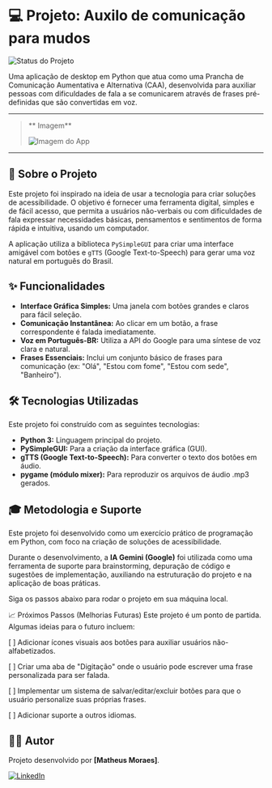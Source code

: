 # 💻 Projeto: Auxilo de comunicação para mudos

![Status do Projeto](https://img.shields.io/badge/Status-Conclu%C3%ADdo-brightgreen)

Uma aplicação de desktop em Python que atua como uma Prancha de Comunicação Aumentativa e Alternativa (CAA), desenvolvida para auxiliar pessoas com dificuldades de fala a se comunicarem através de frases pré-definidas que são convertidas em voz.

---

> ** Imagem**
>
> 
> ![Imagem do App](aqui_vai_o_link_da_sua_imagem.png)
> 
>

---

## 🎯 Sobre o Projeto

Este projeto foi inspirado na ideia de usar a tecnologia para criar soluções de acessibilidade. O objetivo é fornecer uma ferramenta digital, simples e de fácil acesso, que permita a usuários não-verbais ou com dificuldades de fala expressar necessidades básicas, pensamentos e sentimentos de forma rápida e intuitiva, usando um computador.

A aplicação utiliza a biblioteca `PySimpleGUI` para criar uma interface amigável com botões e `gTTS` (Google Text-to-Speech) para gerar uma voz natural em português do Brasil.

## ✨ Funcionalidades

* **Interface Gráfica Simples:** Uma janela com botões grandes e claros para fácil seleção.
* **Comunicação Instantânea:** Ao clicar em um botão, a frase correspondente é falada imediatamente.
* **Voz em Português-BR:** Utiliza a API do Google para uma síntese de voz clara e natural.
* **Frases Essenciais:** Inclui um conjunto básico de frases para comunicação (ex: "Olá", "Estou com fome", "Estou com sede", "Banheiro").

## 🛠️ Tecnologias Utilizadas

Este projeto foi construído com as seguintes tecnologias:

* **Python 3:** Linguagem principal do projeto.
* **PySimpleGUI:** Para a criação da interface gráfica (GUI).
* **gTTS (Google Text-to-Speech):** Para converter o texto dos botões em áudio.
* **pygame (módulo mixer):** Para reproduzir os arquivos de áudio .mp3 gerados.

## 🎓 Metodologia e Suporte

Este projeto foi desenvolvido como um exercício prático de programação em Python, com foco na criação de soluções de acessibilidade.

Durante o desenvolvimento, a **IA Gemini (Google)** foi utilizada como uma ferramenta de suporte para brainstorming, depuração de código e sugestões de implementação, auxiliando na estruturação do projeto e na aplicação de boas práticas.

Siga os passos abaixo para rodar o projeto em sua máquina local.

📈 Próximos Passos (Melhorias Futuras)
Este projeto é um ponto de partida. Algumas ideias para o futuro incluem:

[ ] Adicionar ícones visuais aos botões para auxiliar usuários não-alfabetizados.

[ ] Criar uma aba de "Digitação" onde o usuário pode escrever uma frase personalizada para ser falada.

[ ] Implementar um sistema de salvar/editar/excluir botões para que o usuário personalize suas próprias frases.

[ ] Adicionar suporte a outros idiomas.

## 👨‍💻 Autor

Projeto desenvolvido por **[Matheus Moraes]**.

[![LinkedIn](https://img.shields.io/badge/LinkedIn-0077B5?style=for-the-badge&logo=linkedin&logoColor=white)](https://www.linkedin.com/in/seu-linkedin/)
